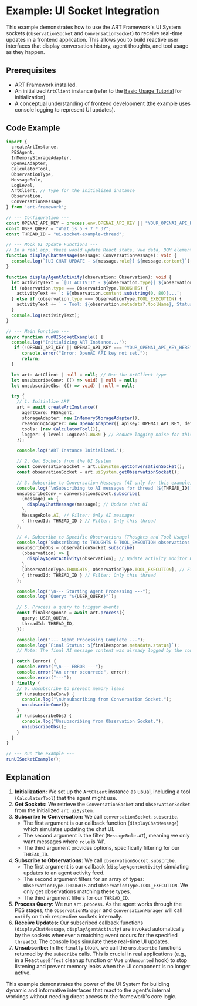 # Example: UI Socket Integration

This example demonstrates how to use the ART Framework's UI System sockets (`ObservationSocket` and `ConversationSocket`) to receive real-time updates in a frontend application. This allows you to build reactive user interfaces that display conversation history, agent thoughts, and tool usage as they happen.

## Prerequisites

*   ART Framework installed.
*   An initialized `ArtClient` instance (refer to the [Basic Usage Tutorial](../Guides/BasicUsage.md) for initialization).
*   A conceptual understanding of frontend development (the example uses console logging to represent UI updates).

## Code Example

```typescript
import {
  createArtInstance,
  PESAgent,
  InMemoryStorageAdapter,
  OpenAIAdapter,
  CalculatorTool,
  ObservationType,
  MessageRole,
  LogLevel,
  ArtClient, // Type for the initialized instance
  Observation,
  ConversationMessage
} from 'art-framework';

// --- Configuration ---
const OPENAI_API_KEY = process.env.OPENAI_API_KEY || "YOUR_OPENAI_API_KEY_HERE";
const USER_QUERY = "What is 5 + 7 * 3?"; 
const THREAD_ID = "ui-socket-example-thread";

// --- Mock UI Update Functions ---
// In a real app, these would update React state, Vue data, DOM elements, etc.
function displayChatMessage(message: ConversationMessage): void {
  console.log(`[UI CHAT UPDATE - ${message.role}] ${message.content}`);
}

function displayAgentActivity(observation: Observation): void {
  let activityText = `[UI ACTIVITY - ${observation.type}] ${observation.title}`;
  if (observation.type === ObservationType.THOUGHTS) {
    activityText += `: ${observation.content.substring(0, 80)}...`;
  } else if (observation.type === ObservationType.TOOL_EXECUTION) {
    activityText += ` - Tool: ${observation.metadata?.toolName}, Status: ${observation.content.status}`;
  }
  console.log(activityText);
}

// --- Main Function ---
async function runUISocketExample() {
  console.log("Initializing ART Instance...");
   if (!OPENAI_API_KEY || OPENAI_API_KEY === "YOUR_OPENAI_API_KEY_HERE") {
      console.error("Error: OpenAI API key not set.");
      return;
  }

  let art: ArtClient | null = null; // Use the ArtClient type
  let unsubscribeConv: (() => void) | null = null;
  let unsubscribeObs: (() => void) | null = null;

  try {
    // 1. Initialize ART
    art = await createArtInstance({
      agentCore: PESAgent,
      storageAdapter: new InMemoryStorageAdapter(),
      reasoningAdapter: new OpenAIAdapter({ apiKey: OPENAI_API_KEY, defaultModel: 'gpt-4o' }),
      tools: [new CalculatorTool()],
      logger: { level: LogLevel.WARN } // Reduce logging noise for this example
    });

    console.log("ART Instance Initialized.");

    // 2. Get Sockets from the UI System
    const conversationSocket = art.uiSystem.getConversationSocket();
    const observationSocket = art.uiSystem.getObservationSocket();

    // 3. Subscribe to Conversation Messages (AI only for this example)
    console.log(`\nSubscribing to AI messages for thread [${THREAD_ID}]...`);
    unsubscribeConv = conversationSocket.subscribe(
      (message) => {
        displayChatMessage(message); // Update chat UI
      },
      MessageRole.AI, // Filter: Only AI messages
      { threadId: THREAD_ID } // Filter: Only this thread
    );

    // 4. Subscribe to Specific Observations (Thoughts and Tool Usage)
    console.log(`Subscribing to THOUGHTS & TOOL_EXECUTION observations for thread [${THREAD_ID}]...`);
    unsubscribeObs = observationSocket.subscribe(
      (observation) => {
        displayAgentActivity(observation); // Update activity monitor UI
      },
      [ObservationType.THOUGHTS, ObservationType.TOOL_EXECUTION], // Filter: Specific types
      { threadId: THREAD_ID } // Filter: Only this thread
    );

    console.log("\n--- Starting Agent Processing ---");
    console.log(`Query: "${USER_QUERY}"`);

    // 5. Process a query to trigger events
    const finalResponse = await art.process({
      query: USER_QUERY,
      threadId: THREAD_ID,
    });

    console.log("--- Agent Processing Complete ---");
    console.log(`Final Status: ${finalResponse.metadata.status}`);
    // Note: The final AI message content was already logged by the conversationSocket subscription

  } catch (error) {
    console.error("\n--- ERROR ---");
    console.error("An error occurred:", error);
    console.error("---");
  } finally {
    // 6. Unsubscribe to prevent memory leaks
    if (unsubscribeConv) {
      console.log("\nUnsubscribing from Conversation Socket.");
      unsubscribeConv();
    }
    if (unsubscribeObs) {
      console.log("Unsubscribing from Observation Socket.");
      unsubscribeObs();
    }
  }
}

// --- Run the example ---
runUISocketExample();
```

## Explanation

1.  **Initialization:** We set up the `ArtClient` instance as usual, including a tool (`CalculatorTool`) that the agent might use.
2.  **Get Sockets:** We retrieve the `ConversationSocket` and `ObservationSocket` from the initialized `art.uiSystem`.
3.  **Subscribe to Conversation:** We call `conversationSocket.subscribe`.
    *   The first argument is our callback function (`displayChatMessage`) which simulates updating the chat UI.
    *   The second argument is the filter (`MessageRole.AI`), meaning we only want messages where `role` is 'AI'.
    *   The third argument provides options, specifically filtering for our `THREAD_ID`.
4.  **Subscribe to Observations:** We call `observationSocket.subscribe`.
    *   The first argument is our callback (`displayAgentActivity`) simulating updates to an agent activity feed.
    *   The second argument filters for an array of types: `ObservationType.THOUGHTS` and `ObservationType.TOOL_EXECUTION`. We only get observations matching these types.
    *   The third argument filters for our `THREAD_ID`.
5.  **Process Query:** We run `art.process`. As the agent works through the PES stages, the `ObservationManager` and `ConversationManager` will call `notify` on their respective sockets internally.
6.  **Receive Updates:** Our subscribed callback functions (`displayChatMessage`, `displayAgentActivity`) are invoked automatically by the sockets whenever a matching event occurs for the specified `threadId`. The console logs simulate these real-time UI updates.
7.  **Unsubscribe:** In the `finally` block, we call the `unsubscribe` functions returned by the `subscribe` calls. This is crucial in real applications (e.g., in a React `useEffect` cleanup function or Vue `onUnmounted` hook) to stop listening and prevent memory leaks when the UI component is no longer active.

This example demonstrates the power of the UI System for building dynamic and informative interfaces that react to the agent's internal workings without needing direct access to the framework's core logic.